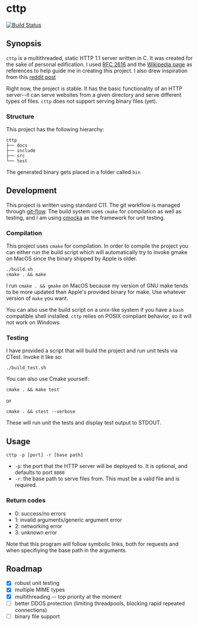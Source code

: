 # cttp

[![Build Status](https://travis-ci.org/afnanenayet/cttp.svg?branch=master)](https://travis-ci.org/afnanenayet/cttp)

## Synopsis

`cttp` is a multithreaded, static HTTP 1.1 server written in C. It was created
for the sake of personal edification. I used
[RFC 2616](https://tools.ietf.org/html/rfc2616) and
the [Wikipedia page](https://en.wikipedia.org/wiki/Hypertext_Transfer_Protocol) as
references to help guide me in creating this project. I also drew inspiration from
this
[reddit post](https://www.reddit.com/r/dailyprogrammer/comments/6lti17/20170707_challenge_322_hard_static_http_server/)

Right now, the project is stable. It has the basic functionality of an HTTP
server--it can serve websites from a given directory and serve different
types of files. `cttp` does not support serving binary files (yet).

### Structure

This project has the following hierarchy:

```
cttp
├── docs
├── include
├── src
└── test
```

The generated binary gets placed in a folder called `bin`

## Development

This project is written using standard C11. The git workflow is managed
through [git-flow](https://github.com/nvie/gitflow/). The build system
uses `cmake` for compilation as well as testing, and I am using
[cmocka](https://cmocka.org) as the framework for unit testing.

### Compilation

This project uses `cmake` for compilation. In order to compile the project
you can either run the build script which will
automatically try to invoke gmake on MacOS since the binary shipped by Apple
is older.

    ./build.sh
    cmake . && make

I run `cmake . && gmake` on MacOS because my version of GNU make tends to be
more updated than Apple's provided binary for make. Use whatever version of
`make` you want.

You can also use the build script on a unix-like system if you have a `bash`
compatible shell installed. `cttp` relies on POSIX compliant behavior, so
it will not work on Windows.

### Testing

I have provided a script that will build the project and run unit tests via
CTest. Invoke it like so:

    ./build_test.sh

You can also use Cmake yourself:

    cmake . && make test

or

    cmake . && ctest --verbose

These will run unit the tests and display test output to STDOUT.

## Usage

`cttp -p [port] -r [base path]`

- `-p`: the port that the HTTP server will be deployed to. It is optional,
and defaults to port `8080`
- `-r`: the base path to serve files from. This must be a valid file and is
required.

### Return codes

- 0: success/no errors
- 1: invalid arguments/generic argument error
- 2: networking error
- 3: unknown error

Note that this program will follow symbolic links, both for requests and when
specifiying the base path in the arguments.

## Roadmap

- [x] robust unit testing
- [x] multiple MIME types
- [x] multithreading -- top priority at the moment
- [ ] better DDOS protection (limiting threadpools, blocking rapid repeated
connections)
- [ ] binary file support
